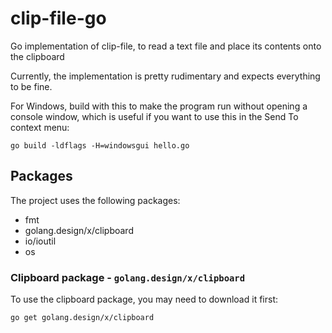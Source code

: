 # clip-file-go
Go implementation of clip-file, to read a text file and place its contents onto the clipboard

Currently, the implementation is pretty rudimentary and expects everything to be fine.

For Windows, build with this to make the program run without opening a console window, which is useful if you want to use this in the Send To context menu:

```
go build -ldflags -H=windowsgui hello.go
```

## Packages
The project uses the following packages:
 * fmt
 * golang.design/x/clipboard
 * io/ioutil
 * os

### Clipboard package - ```golang.design/x/clipboard```
To use the clipboard package, you may need to download it first:
```
go get golang.design/x/clipboard
```